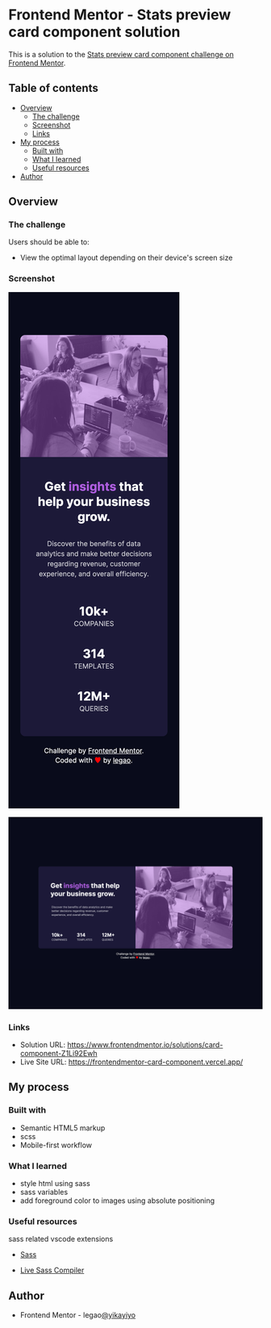 # Frontend Mentor - Stats preview card component solution

This is a solution to the [Stats preview card component challenge on Frontend Mentor](https://www.frontendmentor.io/challenges/stats-preview-card-component-8JqbgoU62).

## Table of contents

- [Overview](#overview)
  - [The challenge](#the-challenge)
  - [Screenshot](#screenshot)
  - [Links](#links)
- [My process](#my-process)
  - [Built with](#built-with)
  - [What I learned](#what-i-learned)
  - [Useful resources](#useful-resources)
- [Author](#author)

## Overview

### The challenge

Users should be able to:

- View the optimal layout depending on their device's screen size

### Screenshot

![mobile-shot](./screenshots/mobile.png)

![desktop-shot](./screenshots/desktop.png)

### Links

- Solution URL: https://www.frontendmentor.io/solutions/card-component-Z1Li92Ewh
- Live Site URL: https://frontendmentor-card-component.vercel.app/

## My process

### Built with

- Semantic HTML5 markup
- scss
- Mobile-first workflow

### What I learned

- style html using sass
- sass variables
- add foreground color to images using absolute positioning

### Useful resources

sass related vscode extensions

- [Sass](https://marketplace.visualstudio.com/items?itemName=Syler.sass-indented)

- [Live Sass Compiler](https://marketplace.visualstudio.com/items?itemName=ritwickdey.live-sass)

## Author

- Frontend Mentor - legao[@yikayiyo](https://www.frontendmentor.io/profile/yikayiyo)
